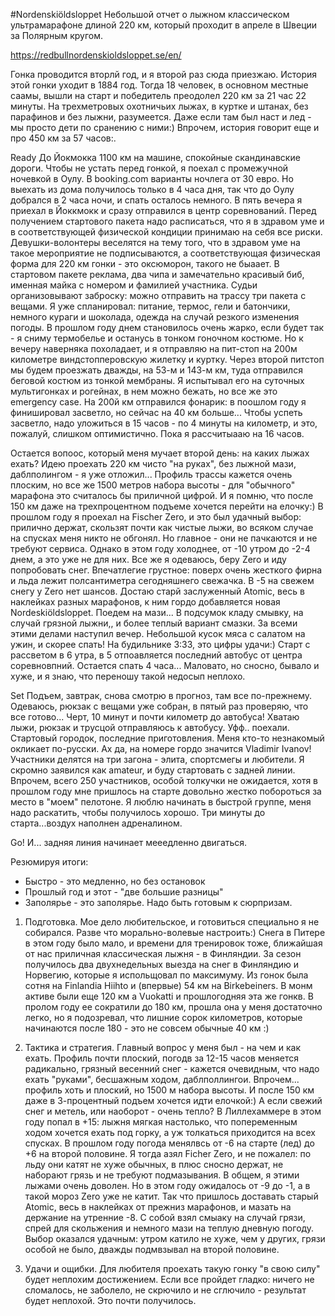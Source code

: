 #Nordenskiöldsloppet
Небольшой отчет о лыжном классическом ультрамарафоне длиной 220 км, который проходит в апреле в Швеции за Полярным кругом.

https://redbullnordenskioldsloppet.se/en/

Гонка проводится вторлй год, и я второй раз сюда приезжаю.
История этой гонки уходит в 1884 год. Тогда 18 человек, в основном местные саамы, вышли на старт и победитель преодолел 220 км за 21 час 22 минуты. На трехметровых охотничьих лыжах, в куртке и штанах, без парафинов и без лыжни, разумеется. Даже если там был наст и лед - мы просто дети по сранению с ними:) Впрочем, история говорит еще и про 450 км за 57 часов:.

Ready
До Йокмокка 1100 км на машине, спокойные скандинавские дороги. Чтобы не устать перед гонкой, я поехал с промежучной ночевкой в Оулу. В booking.com варианты ночлега от 30 евро. Но выехать из дома получилось только в 4 часа дня, так что до Оулу добрался в 2 часа ночи, и спать осталось немного.
В пять вечера я приехал в Йоккмокк и сразу отправился в центр соревнований. Перед получением стартового пакета надо расписаться, что я в здравом уме и в соответствующей физической кондиции принимаю на себя все риски. Девушки-волонтеры веселятся на тему того, что в здравом уме на такое мероприятие не подписываются, а соответствующая физическая форма для 220 км гонки - это оксюморон, такого не быаает. В стартовом пакете реклама, два чипа и замечательно красивый биб, именная майка с номером и фамилией участника.
Судьи организовывают заброску: можно отправить на трассу три пакета с вещами. Я уже спланировал: питание, термос, гели и батончики, немного кураги и шоколада, одежда на случай резкого изменения погоды. В прошлом году днем становилось очень жарко, если будет так - я сниму термобелье и останусь в тонком гоночном костюме. Но к вечеру наверняка похоладает, и я отправляю на пит-стоп на 200м километре виндстопперовскую жилетку и куртку. Через второй питстоп мы будем проезжать дважды, на 53-м и 143-м км, туда отправился беговой костюм из тонкой мембраны. Я испытывал его на суточных мультигонках и рогейнах, в нем можно бежать, но все же это emergency case. На 200й км отправился фонарик: в поошлом году я финишировал засветло, но сейчас на 40 км больше... Чтобы успеть засветло, надо уложиться в 15 часов - по 4 минуты на километр, и это, пожалуй, слишком оптимистично. Пока я рассчитыааю на 16 часов.

Остается вопоос, который меня мучает второй день: на каких лыжах ехать? Идею проехать 220 км чисто "на руках", без лыжной мази, даблполингом - я уже отложил... Профиль трассы кажется очень плоским, но все же 1500 метров набора высоты - для "обычного" марафона это считалось бы приличной цифрой. И я помню, что после 150 км даже на трехпроцентном подъеме хочется перейти на елочку:) В прошлом году я проехал на Fischer Zero, и это был удачный выбор: прилично держат, скользят почти как чистые лыжи, во всяком случае на спусках меня никто не обгонял. Но главное - они не пачкаются и не требуют сервиса. Однако в этом году холоднее, от -10 утром до -2-4 днем, а это уже не для них. Все же я одеваюсь, беру Zero и иду попробовать снег. Впечатлегие грустное: поверх очень жесткого фирна и льда лежит полсантиметра сегодняшнего свежачка. В -5 на свежем снегу у Zero нет шансов. Достаю старй заслуженный Atomic, весь в наклейках разных марафонов, к ним гордо добавляется новая Nordeskiöldsloppet. Поедем на мази... В подсумок кладу смывку, на случай грязной лыжни,, и более теплый вариант смазки.
За всеми этими делами наступил вечер. Небольшой кусок мяса с салатом на ужин, и скорее спать! На будильнике 3:33, это цифры удачи:) Старт с рассветом в 6 утра, в 5 отпоавляется последний автобус от центра соревновпний. Остается спать 4 часа... Маловато, но сносно, бывало и хуже, и я знаю, что переношу такой недосып неплохо.

Set
Подъем, завтрак, снова смотрю в прогноз, там все по-прежнему. Одеваюсь, рюкзак с вещами уже собран, в пятый раз проверяю, что все готово... Черт, 10 минут и почти километр до автобуса! Хватаю лыжи, рюкзак и трусцой отправляюсь к автобусу. Уфф.. поехали.
Стартовый городок, последние приготовления. Меня кто-то незнакомый окликает по-русски. Ах да, на номере гордо значится Vladimir Ivanov!
Участники делятся на три загона - элита, спортсмегы и любители. Я скромно заявился как amateur, и буду стартовать с задней линии. Впрочем, всего 250 участников, особой толкучки не ожидается, хотя в прошлом году мне пришлось на старте довольно жестко побороться за место в "моем" пелотоне. Я люблю начинать в быстрой группе, меня надо раскатить, чтобы получилось хорошо.
Три минуты до старта...воздух наполнен адреналином.

Go!
И... задняя линия начинает мееедленно двигаться.

Резюмируя итоги:

* Быстро - это медленно, но без остановок
* Прошлый год и этот - "две большие разницы"
* Заполярье - это заполярье. Надо быть готовым к сюрпризам.

1. Подготовка. Мое дело любительское, и готовиться специально я не собирался. Разве что морально-волевые настроить:) Снега в Питере в этом году было мало, и времени для тренировок тоже, ближайшая от нас приличная классическая лыжня - в Финляндии. За сезон получилось два двухнедельных выезда на снег в Финляндию и Норвегию, которые я испольщовал по максимуму. Из гонок была сотня на Finlandia Hiihto и (впервые) 54 км на Birkebeiners. В монм активе были еще 120 км а Vuokatti и прошлогодняя эта же гонкв. В пролом году ее сократили до 180 км, прошла она у меня достаточно легко, но я подозревал, что лишние сорок километров, которые начинаются после 180 - это не совсем обычные 40 км :)

2. Тактика и стратегия. Главный вопрос у меня был - на чем и как ехать. Профиль почти плоский, погодв за 12-15 часов меняется радикально, грязный весенний снег - кажется очевидным, что надо ехать "руками", бесшажным ходом, даблполлингои. Впрочем... профиль хоть и плоский, но 1500 м набора высоты. И после 150 км даже в 3-процентный подъем хочется идти елочкой:) А если свежий снег и метель, или наоборот - очень тепло? В Лиллехаммере в этом году попал в +15: лыжня мягкая настолько, что попеременным ходом хочется ехать под горку, а уж толкаться приходится на всех спусках.
В прошлом году погода менялвсь от -6 на старте (лед) до +6 на второй половине. Я тогда азял Ficher Zero, и не пожалел: по льду они катят не хуже обычных, в плюс сносно держат, не наборают грязь и не требуют подмазывания. В общем, я этими лыжами очень доволен. Но в этом году ожидалось от -9 до -1, а в такой мороз Zero уже не катит. Так что пришлось доставать старый Atomic, весь в наклейках от прежниз марафонов, и мазать на держание на утренние -8. С собой взял смыаку на случай грязи, спрей для скольжения и немного мази на теплую дневную погоду. Выбор оказался удачным: утром катило не хуже, чем у других, грязи особой не было, дважды подмвзывал на второй половине.

3. Удачи и ощибки. Для любителя проехать такую гонку "в свою силу" будет неплохим достижением. Если все пройдет гладко: ничего не сломалось, не заболело, не скрючило и не сглючило - результат будет неплохой. Это почти получилось.